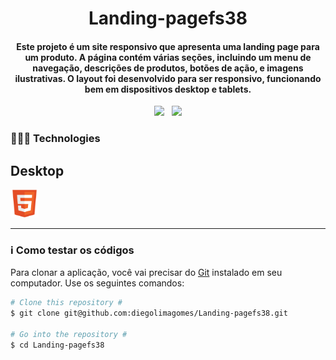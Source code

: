 <div align="center">
  
# Landing-pagefs38
  
<h4>Este projeto é um site responsivo que apresenta uma landing page para um produto. A página contém várias seções, incluindo um menu de navegação, descrições de produtos, botões de ação, e imagens ilustrativas. O layout foi desenvolvido para ser responsivo, funcionando bem em dispositivos desktop e tablets.</h4>

<p align="center">
<img src="https://github.com/diegolimagomes/Landing-pagefs38/assets/131981987/674cafdf-e4b9-4b86-986e-43f6c99015d8" width=900> &nbsp;
<img src="https://github.com/diegolimagomes/Landing-pagefs38/assets/131981987/22aa4493-5943-4e73-a821-b81a9fcae14c" width=900>

</div>
  
### 👨🏻‍💻 Technologies &nbsp;

## Desktop
<img src="https://raw.githubusercontent.com/devicons/devicon/master/icons/html5/html5-original.svg" alt="imagem" width="45"> &nbsp;



---

### :information_source: Como testar os códigos

Para clonar a aplicação, você vai precisar do [Git](https://git-scm.com) instalado em seu computador.
Use os seguintes comandos:

```bash
# Clone this repository #
$ git clone git@github.com:diegolimagomes/Landing-pagefs38.git

# Go into the repository #
$ cd Landing-pagefs38

```
